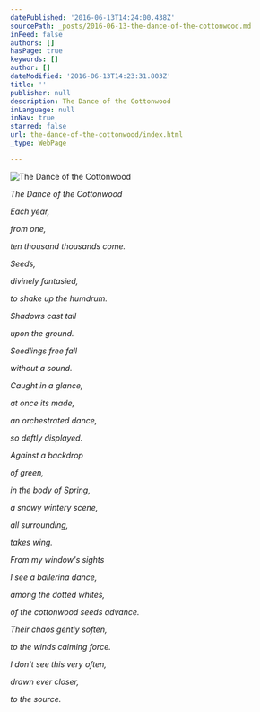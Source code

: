 ```yaml
---
datePublished: '2016-06-13T14:24:00.438Z'
sourcePath: _posts/2016-06-13-the-dance-of-the-cottonwood.md
inFeed: false
authors: []
hasPage: true
keywords: []
author: []
dateModified: '2016-06-13T14:23:31.803Z'
title: ''
publisher: null
description: The Dance of the Cottonwood
inLanguage: null
inNav: true
starred: false
url: the-dance-of-the-cottonwood/index.html
_type: WebPage

---
```

![The Dance of the Cottonwood](https://the-grid-user-content.s3-us-west-2.amazonaws.com/cd87466e-9e42-41ed-b0f0-04ca2016dee7.jpg)

_The Dance of the Cottonwood_

_Each year,_

_from one,_

_ten thousand thousands come._

_Seeds,_

_divinely fantasied,_

_to shake up the humdrum._

_Shadows cast tall_

_upon the ground._

_Seedlings free fall_

_without a sound._

_Caught in a glance,_

_at once its made,_

_an orchestrated dance,_

_so deftly displayed._

_Against a backdrop_

_of green,_

_in the body of Spring,_

_a snowy wintery scene,_

_all surrounding,_

_takes wing._

_From my window's sights_

_I see a ballerina dance,_

_among the dotted whites,_

_of the cottonwood seeds advance._

_Their chaos gently soften,_

_to the winds calming force._

_I don't see this very often,_

_drawn ever closer,_

_to the source._